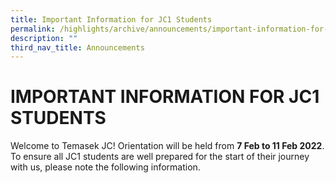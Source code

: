 ```yaml
---
title: Important Information for JC1 Students
permalink: /highlights/archive/announcements/important-information-for-jc1-students/
description: ""
third_nav_title: Announcements
---
```

# IMPORTANT INFORMATION FOR JC1 STUDENTS

Welcome to Temasek JC! Orientation will be held from **7 Feb to 11 Feb 2022**. To ensure all JC1 students are well prepared for the start of their journey with us, please note the following information.